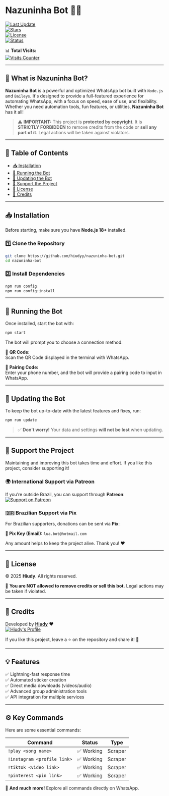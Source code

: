 # **Nazuninha Bot 🤖🚀**  
[![Last Update](https://img.shields.io/github/last-commit/hiudyy/nazuninha-bot)](https://github.com/hiudyy/nazuninha-bot)  
[![Stars](https://img.shields.io/github/stars/hiudyy/nazuninha-bot?color=yellow&label=Favorites&style=for-the-badge)](https://github.com/hiudyy/nazuninha-bot/stargazers)  
[![License](https://img.shields.io/badge/license-Copyright-red?style=for-the-badge)](LICENSE)  
[![Status](https://img.shields.io/badge/STATUS-ACTIVE-success?style=for-the-badge)](#)  

📊 **Total Visits:**  
[![Visits Counter](https://count.getloli.com/@nazuninha-bot?name=nazuninha-bot&theme=booru-lewd&padding=8&offset=0&align=top&scale=2&pixelated=1&darkmode=1)](#)  

---  

## 🤖 **What is Nazuninha Bot?**  

**Nazuninha Bot** is a powerful and optimized WhatsApp bot built with `Node.js` and `Baileys`. It's designed to provide a full-featured experience for automating WhatsApp, with a focus on speed, ease of use, and flexibility. Whether you need automation tools, fun features, or utilities, **Nazuninha Bot** has it all!  

> ⚠️ **IMPORTANT:** This project is **protected by copyright**. It is **STRICTLY FORBIDDEN** to remove credits from the code or **sell any part of it**. Legal actions will be taken against violators.  

---  

## 📜 **Table of Contents**  
- [📥 Installation](#-installation)  
- [🚀 Running the Bot](#-running-the-bot)  
- [🔄 Updating the Bot](#-updating-the-bot)  
- [💖 Support the Project](#-support-the-project)  
- [📜 License](#-license)  
- [👤 Credits](#-credits)  

---  

## 📥 **Installation**  

Before starting, make sure you have **Node.js 18+** installed.  

### **1️⃣ Clone the Repository**  
```sh  
git clone https://github.com/hiudyy/nazuninha-bot.git  
cd nazuninha-bot  
```  

### **2️⃣ Install Dependencies**  
```sh  
npm run config  
npm run config:install  
```  

---  

## 🚀 **Running the Bot**  

Once installed, start the bot with:  

```sh  
npm start  
```  

The bot will prompt you to choose a connection method:  

🔹 **QR Code:**  
Scan the QR Code displayed in the terminal with WhatsApp.  

🔹 **Pairing Code:**  
Enter your phone number, and the bot will provide a pairing code to input in WhatsApp.  

---  

## 🔄 **Updating the Bot**  

To keep the bot up-to-date with the latest features and fixes, run:  

```sh  
npm run update  
```  

> ✅ **Don't worry!** Your data and settings **will not be lost** when updating.  

---  

## 💖 **Support the Project**  

Maintaining and improving this bot takes time and effort. If you like this project, consider supporting it!  

### 🌍 **International Support via Patreon**  
If you’re outside Brazil, you can support through **Patreon**:  
[![Support on Patreon](https://img.shields.io/badge/Support-Patreon-orange?style=for-the-badge&logo=patreon)](https://patreon.com/hiudyy)  

### 🇧🇷 **Brazilian Support via Pix**  
For Brazilian supporters, donations can be sent via **Pix**:  

**🔹 Pix Key (Email):** `lua.bot@hotmail.com`  

Any amount helps to keep the project alive. Thank you! ❤️  

---  

## 📜 **License**  

© 2025 **Hiudy**. All rights reserved.  

🚨 **You are NOT allowed to remove credits or sell this bot.** Legal actions may be taken if violated.  

---  

## 👤 **Credits**  

Developed by [**Hiudy**](https://github.com/hiudyy) ❤️  
[![Hiudy's Profile](https://github-readme-stats.vercel.app/api?username=hiudyy&show_icons=true&theme=radical&locale=en)](https://github.com/hiudyy)  

If you like this project, leave a ⭐ on the repository and share it! 🚀  

---  

## 💡 **Features**  
✅ Lightning-fast response time  
✅ Automated sticker creation  
✅ Direct media downloads (videos/audio)  
✅ Advanced group administration tools  
✅ API integration for multiple services  

---

## ⚙️ **Key Commands**  
Here are some essential commands:

| **Command**               | **Status**     | **Type**   |
|---------------------------|----------------|------------|
| `!play <song name>`        | ✅ Working     | Scraper    |
| `!instagram <profile link>`| ✅ Working     | Scraper    |
| `!tiktok <video link>`     | ✅ Working     | Scraper    |
| `!pinterest <pin link>`    | ✅ Working     | Scraper    |

📌 **And much more!** Explore all commands directly on WhatsApp.